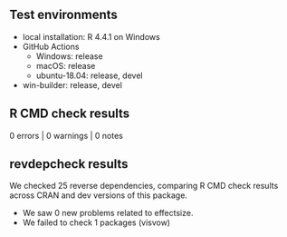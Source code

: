 
## Test environments

* local installation: R 4.4.1 on Windows
* GitHub Actions
    - Windows:        release
    - macOS:          release
    - ubuntu-18.04:   release, devel
* win-builder:        release, devel


## R CMD check results

0 errors | 0 warnings | 0 notes


## revdepcheck results

We checked 25 reverse dependencies, comparing R CMD check results across CRAN and dev versions of this package.

 * We saw 0 new problems related to effectsize.
 * We failed to check 1 packages (visvow)

